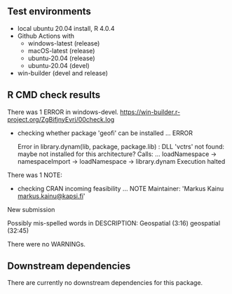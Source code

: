 ## Test environments
* local ubuntu 20.04 install, R 4.0.4
* Github Actions with 
    * windows-latest (release)
    * macOS-latest (release)
    * ubuntu-20.04 (release)
    * ubuntu-20.04 (devel)
* win-builder (devel and release)

## R CMD check results

There was 1 ERROR in windows-devel. https://win-builder.r-project.org/ZgBifjnyEvrj/00check.log

* checking whether package 'geofi' can be installed ... ERROR

  Error in library.dynam(lib, package, package.lib) : 
    DLL 'vctrs' not found: maybe not installed for this architecture?
  Calls: <Anonymous> ... loadNamespace -> namespaceImport -> loadNamespace -> library.dynam
  Execution halted

There was 1 NOTE:

  * checking CRAN incoming feasibility ... NOTE
  Maintainer: 'Markus Kainu <markus.kainu@kapsi.fi>'

  New submission

  Possibly mis-spelled words in DESCRIPTION:
    Geospatial (3:16)
    geospatial (32:45)


There were no WARNINGs.


## Downstream dependencies

There are currently no downstream dependencies for this package.

